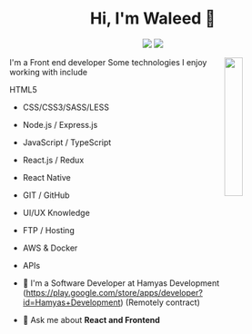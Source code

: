 
<h1 align="center">Hi, I'm Waleed 👋</h1>
<p align="center">
    <a href="https://twitter.com/waledk3mal"><img src="https://img.shields.io/badge/twitter-%231FA1F1?style=flat&logo=twitter&logoColor=white"/></a>
    <a href="https://www.linkedin.com/in/waledkamal"><img src="https://img.shields.io/badge/linkedin-%230177B5?style=flat&logo=linkedin&logoColor=white"/></a>
  </p>
  
  <img src="https://avatars.githubusercontent.com/u/55249888?v=4" align="right" width="25%"/>

I'm a Front end developer  Some technologies I enjoy working with include 

HTML5


- CSS/CSS3/SASS/LESS

- Node.js / Express.js

- JavaScript / TypeScript

- React.js / Redux

- React Native

- GIT / GitHub 

- UI/UX Knowledge

- FTP / Hosting

- AWS & Docker

- APIs


- 🔭 I'm a Software Developer at Hamyas Development (https://play.google.com/store/apps/developer?id=Hamyas+Development) (Remotely contract)
- 💬 Ask me about **React and Frontend**
